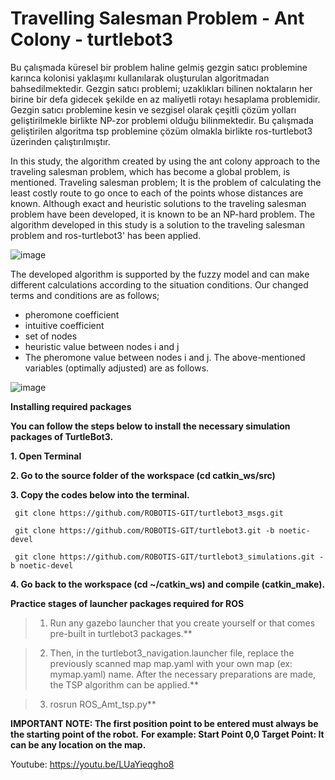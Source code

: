 # Travelling Salesman Problem - Ant Colony - turtlebot3

Bu çalışmada küresel bir problem haline gelmiş gezgin satıcı problemine karınca kolonisi yaklaşımı kullanılarak oluşturulan algoritmadan bahsedilmektedir. Gezgin satıcı problemi; uzaklıkları bilinen noktaların her birine bir defa gidecek şekilde en az maliyetli rotayı hesaplama problemidir. Gezgin satıcı problemine kesin ve sezgisel olarak çeşitli çözüm yolları geliştirilmekle birlikte NP-zor problemi olduğu bilinmektedir. Bu çalışmada geliştirilen algoritma tsp problemine çözüm olmakla birlikte ros-turtlebot3 üzerinden çalıştırılmıştır. 

In this study, the algorithm created by using the ant colony approach to the traveling salesman problem, which has become a global problem, is mentioned. Traveling salesman problem; It is the problem of calculating the least costly route to go once to each of the points whose distances are known. Although exact and heuristic solutions to the traveling salesman problem have been developed, it is known to be an NP-hard problem. The algorithm developed in this study is a solution to the traveling salesman problem and ros-turtlebot3' has been applied.

![image](https://user-images.githubusercontent.com/78980365/130975135-53f46ac0-a3ba-4cfc-bac5-5285dafdcf2f.png)

The developed algorithm is supported by the fuzzy model and can make different calculations according to the situation conditions. Our changed terms and conditions are as follows;
 - pheromone coefficient
 - intuitive coefficient
 - set of nodes
 - heuristic value between nodes i and j
 - The pheromone value between nodes i and j.
The above-mentioned variables (optimally adjusted) are as follows.

![image](https://user-images.githubusercontent.com/78980365/130976662-1c65d072-96bc-42c7-a7a5-0754f1a1a4f0.png)


**Installing required packages**

**You can follow the steps below to install the necessary simulation packages of TurtleBot3.**

**1. Open Terminal**

**2. Go to the source folder of the workspace (cd catkin_ws/src)**

**3. Copy the codes below into the terminal.**

     git clone https://github.com/ROBOTIS-GIT/turtlebot3_msgs.git
     
     git clone https://github.com/ROBOTIS-GIT/turtlebot3.git -b noetic-devel
     
     git clone https://github.com/ROBOTIS-GIT/turtlebot3_simulations.git -b noetic-devel    

**4. Go back to the workspace (cd ~/catkin_ws) and compile (catkin_make).**

**Practice stages of launcher packages required for ROS**

>1. Run any gazebo launcher that you create yourself or that comes pre-built in turtlebot3 packages.**

>2. Then, in the turtlebot3_navigation.launcher file, replace the previously scanned map map.yaml with your own map (ex: mymap.yaml) name. After the necessary preparations are made, the TSP algorithm can be applied.**

>3. rosrun  ROS_Amt_tsp.py**

**IMPORTANT NOTE: The first position point to be entered must always be the starting point of the robot.**
**For example: Start Point 0,0
             Target Point: It can be any location on the map.**

Youtube: https://youtu.be/LUaYieqgho8
